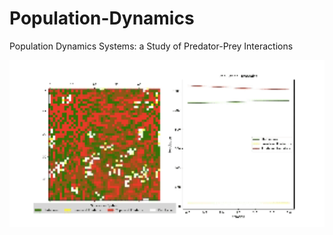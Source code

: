 # Population-Dynamics
Population Dynamics Systems: a Study of Predator-Prey Interactions

<img src=gridsim.gif width=600>
